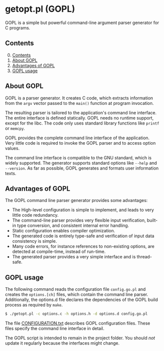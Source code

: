 getopt.pl (GOPL)
================

GOPL is a simple but powerful command-line argument parser generator for C
programs.

Contents
--------

0. [Contents](#contents)
1. [About GOPL](#about-gopl)
2. [Advantages of GOPL](#advantages-of-gopl)
3. [GOPL usage](#gopl-usage)


About GOPL
----------

GOPL is a parser generator. It creates C code, which extracts information from
the `argv` vector passed to the `main()` function at program invocation.

The resulting parser is tailored to the application's command line interface.
The entire interface is defined statically. GOPL needs no runtime support,
except for the libc. The code only uses standard library functions like
`printf` or `memcpy`.

GOPL provides the complete command line interface of the application. Very
little code is required to invoke the GOPL parser and to access option values.

The command line interface is compatible to the GNU standard, which is widely
supported. The generator supports standard options like `--help` and
`--version`.  As far as possible, GOPL generates and formats user information
texts.


Advantages of GOPL
------------------

The GOPL command line parser generator provides some advantages:

 - The High-level configuration is simple to implement, and leads to very little
   code redundancy.
 - The command-line parser provides very flexible input verification, built-in
   type conversion, and consistent internal error handling.
 - Static configuration enables compiler optimization.
 - The generated code is entirely type-safe and verification of input data
   consistency is simple.
 - Many code errors, for instance references to non-existing options, are
   detected at compile-time, instead of run-time.
 - The generated parser provides a very simple interface and is thread-safe.


GOPL usage
----------

The following command reads the configuration file `config.go.pl` and creates the
`options.[ch]` files, which contain the command line parser. Additionally, the
options.d file declares the dependencies of the GOPL build process as required
by `make`.

```sh
$ ./getopt.pl -c options.c -h options.h -d options.d config.go.pl
```

The file [CONFIGURATION.txt](./CONFIGURATION.txt) describes GOPL configuration
files. These files specify the command line interface in detail.

The GOPL script is intended to remain in the project folder. You should *not*
update it regularly because the interfaces might change.


